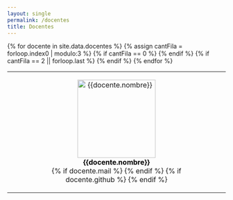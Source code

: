 ```yaml
---
layout: single
permalink: /docentes
title: Docentes
---
```


<!-- TODO: Mejorar página de docentes -->

<div class="row justify-content-center">
  <table class="tg" style="width: 100%;">
    <tbody>
      {% for docente in site.data.docentes %}
      {% assign cantFila = forloop.index0 | modulo:3 %}
      {% if cantFila == 0 %}
      <tr>
      {% endif %} 
        <td class="tg-0lax" style="text-align:center; vertical-align:top; width: 33%;">
          <figure class="figure d-block" style="display: inline-block; text-align: center;">
            <img class="figure-img rounded img-fluid" style="height:180px;width:auto;" title="{{docente.nombre}}"
                src="{{site.baseurl}}{{docente.foto}}" alt="{{docente.nombre}}">
            <figcaption class="docente-social mt-2">
              <div style="text-align: center; font-weight: bold; color: black;">
                <span>{{docente.nombre}}</span>
              </div>
              <div style="text-align: center;">
                {% if docente.mail %}
                <a href="mailto:{{docente.mail}}"
                  class="btn-social btn-outline social-link"><span class="fa fa-fw fa-envelope"></span></a>
                {% endif %}
                {% if docente.github %}
                <a href="https://github.com/{{docente.github}}"
                  class="btn-social btn-outline social-link"><span class="fab fa-fw fa-github"></span></a>
                {% endif %}
              </div>
            </figcaption>
          </figure>
        </td>
      {% if cantFila == 2 || forloop.last %}
      </tr>
      {% endif %}
      {% endfor %}
    <!-- </tbody>
  </table>
</div> -->

